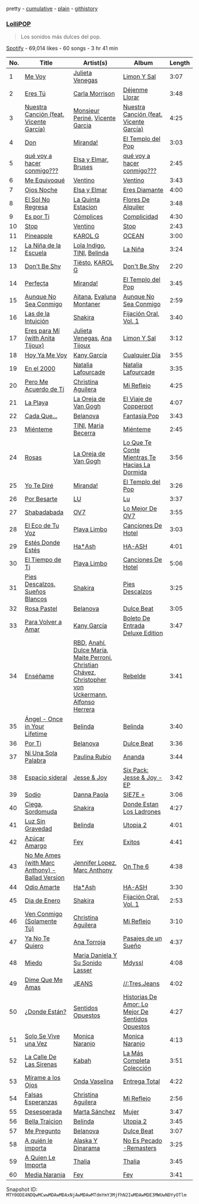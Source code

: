 pretty - [cumulative](/playlists/cumulative/37i9dQZF1DWUEZXXfFphen.md) - [plain](/playlists/plain/37i9dQZF1DWUEZXXfFphen) - [githistory](https://github.githistory.xyz/mackorone/spotify-playlist-archive/blob/main/playlists/plain/37i9dQZF1DWUEZXXfFphen)

### [LolliPOP](https://open.spotify.com/playlist/37i9dQZF1DWUEZXXfFphen)

> Los sonidos más dulces del pop.

[Spotify](https://open.spotify.com/user/spotify) - 69,014 likes - 60 songs - 3 hr 41 min

| No. | Title | Artist(s) | Album | Length |
|---|---|---|---|---|
| 1 | [Me Voy](https://open.spotify.com/track/6fUPhsI7pGxzmKRU6kzKY0) | [Julieta Venegas](https://open.spotify.com/artist/2QWIScpFDNxmS6ZEMIUvgm) | [Limon Y Sal](https://open.spotify.com/album/1wQBj19J1hgFqJHj8dHq1r) | 3:07 |
| 2 | [Eres Tú](https://open.spotify.com/track/2dEVAvwPAJrWFErXxREGVX) | [Carla Morrison](https://open.spotify.com/artist/0XK6kT7xcZAlcYrNjOgzJe) | [Déjenme Llorar](https://open.spotify.com/album/4Rc3wOCoh4jpWkNzum6dDA) | 3:48 |
| 3 | [Nuestra Canción \(feat\. Vicente García\)](https://open.spotify.com/track/0qP9Kt3gmpDFoDUzl3REGs) | [Monsieur Periné](https://open.spotify.com/artist/36KsCCwgI0Dep97yVJWmkK), [Vicente Garcia](https://open.spotify.com/artist/2Otnykd696YidQYfEGVmNq) | [Nuestra Canción \(feat\. Vicente García\)](https://open.spotify.com/album/3niaXTwOttdlHmO3Oz0RbR) | 4:25 |
| 4 | [Don](https://open.spotify.com/track/0WajUW5XINeraP2w0F3F8E) | [Miranda!](https://open.spotify.com/artist/2eEmsgWmUFMbtU7agJpnjY) | [El Templo del Pop](https://open.spotify.com/album/0KzE84u9io1eWxWSs9SmSY) | 3:03 |
| 5 | [qué voy a hacer conmigo???](https://open.spotify.com/track/6SXIsiIfGdhs2zOr4Tg9aS) | [Elsa y Elmar](https://open.spotify.com/artist/5nKGeITSNCVP76muyOlszy), [Bruses](https://open.spotify.com/artist/5bRLeMl4Tnozmg9wR1pY7y) | [qué voy a hacer conmigo???](https://open.spotify.com/album/2yfEIEiNip2zD2cO8kl1lg) | 2:45 |
| 6 | [Me Equivoqué](https://open.spotify.com/track/1Ab8LMRP4syFbYZKtGUwss) | [Ventino](https://open.spotify.com/artist/1G89WXRVVAEjU4VIwgg6XD) | [Ventino](https://open.spotify.com/album/4pAoxsmYFDVqf8jWBihOKz) | 3:43 |
| 7 | [Ojos Noche](https://open.spotify.com/track/7fNPXeqDaUjWiZhiPHTG6y) | [Elsa y Elmar](https://open.spotify.com/artist/5nKGeITSNCVP76muyOlszy) | [Eres Diamante](https://open.spotify.com/album/1KwZSjF1emfRRgxG4AQeeL) | 4:00 |
| 8 | [El Sol No Regresa](https://open.spotify.com/track/1npDfdIgKSiOwtDJJqgeBw) | [La Quinta Estacion](https://open.spotify.com/artist/7FZj349hdLfD6qzXkJLuAh) | [Flores De Alquiler](https://open.spotify.com/album/3akKzcllmwsg5jq6TK4P1d) | 3:48 |
| 9 | [Es por Ti](https://open.spotify.com/track/2vcj4d4TpiyWqMbdRu4j6u) | [Cómplices](https://open.spotify.com/artist/4VIU80QkcrMEdKoiWmnWvr) | [Complicidad](https://open.spotify.com/album/27l6BNDnHWL6587GG6I53C) | 4:30 |
| 10 | [Stop](https://open.spotify.com/track/495Hm09V13VOx1mfwYVYQo) | [Ventino](https://open.spotify.com/artist/1G89WXRVVAEjU4VIwgg6XD) | [Stop](https://open.spotify.com/album/77Jrt3VPHNwlYIubPNdkK1) | 2:43 |
| 11 | [Pineapple](https://open.spotify.com/track/24SkzbH7hGhUvqIaKlJ1TY) | [KAROL G](https://open.spotify.com/artist/790FomKkXshlbRYZFtlgla) | [OCEAN](https://open.spotify.com/album/4i5b4YWuMtneUSvQPONwzK) | 3:00 |
| 12 | [La Niña de la Escuela](https://open.spotify.com/track/1g4cZvi0nLeeIycd0Rkljj) | [Lola Indigo](https://open.spotify.com/artist/3bvfu2KAve4lPHrhEFDZna), [TINI](https://open.spotify.com/artist/7vXDAI8JwjW531ouMGbfcp), [Belinda](https://open.spotify.com/artist/5LeiVcEnsZcwc133TUhJNW) | [La Niña](https://open.spotify.com/album/1hFRQRNjiMSWgH5xyEiVme) | 3:24 |
| 13 | [Don't Be Shy](https://open.spotify.com/track/0bI7K9Becu2dtXK1Q3cZNB) | [Tiësto](https://open.spotify.com/artist/2o5jDhtHVPhrJdv3cEQ99Z), [KAROL G](https://open.spotify.com/artist/790FomKkXshlbRYZFtlgla) | [Don't Be Shy](https://open.spotify.com/album/2TvfE8CY37OQIPVGcWYpEA) | 2:20 |
| 14 | [Perfecta](https://open.spotify.com/track/09QfIIP4NUx4A3thmovb2o) | [Miranda!](https://open.spotify.com/artist/2eEmsgWmUFMbtU7agJpnjY) | [El Templo del Pop](https://open.spotify.com/album/0KzE84u9io1eWxWSs9SmSY) | 3:45 |
| 15 | [Aunque No Sea Conmigo](https://open.spotify.com/track/6GfqNqXkAofNOakU77MWEb) | [Aitana](https://open.spotify.com/artist/7eLcDZDYHXZCebtQmVFL25), [Evaluna Montaner](https://open.spotify.com/artist/52qzWdNUp6ebjcNsvgZSiC) | [Aunque No Sea Conmigo](https://open.spotify.com/album/1nv68APHpQMhYtlqln442M) | 2:59 |
| 16 | [Las de la Intuición](https://open.spotify.com/track/3uU6dqBjVKRTPis0RrTaT4) | [Shakira](https://open.spotify.com/artist/0EmeFodog0BfCgMzAIvKQp) | [Fijación Oral, Vol\. 1](https://open.spotify.com/album/3zHPYwiMJqa3hTBgk695Ae) | 3:40 |
| 17 | [Eres para Mí \(with Anita Tijoux\)](https://open.spotify.com/track/3e28rC25GO4g4aI0eKBFdb) | [Julieta Venegas](https://open.spotify.com/artist/2QWIScpFDNxmS6ZEMIUvgm), [Ana Tijoux](https://open.spotify.com/artist/40JMTpVRUw90SrN4pFA6Mz) | [Limon Y Sal](https://open.spotify.com/album/1wQBj19J1hgFqJHj8dHq1r) | 3:12 |
| 18 | [Hoy Ya Me Voy](https://open.spotify.com/track/58zE9NyMKGTpzV5J8WyXXe) | [Kany García](https://open.spotify.com/artist/69UypehHabb68utzfjAVlV) | [Cualquier Día](https://open.spotify.com/album/7ahLQUU2kphuNrpNuU5omA) | 3:55 |
| 19 | [En el 2000](https://open.spotify.com/track/2cVJwPD5CaTx2kBZyomzGN) | [Natalia Lafourcade](https://open.spotify.com/artist/1hcdI2N1023RvSwLzTtdsp) | [Natalia Lafourcade](https://open.spotify.com/album/2NHUkx5kUzp2r2laL2fonJ) | 3:35 |
| 20 | [Pero Me Acuerdo de Tí](https://open.spotify.com/track/4B1sb2YVO03sBmyR8bvzEB) | [Christina Aguilera](https://open.spotify.com/artist/1l7ZsJRRS8wlW3WfJfPfNS) | [Mi Reflejo](https://open.spotify.com/album/3TdbZH4OnoGoMgil9f1YzK) | 4:25 |
| 21 | [La Playa](https://open.spotify.com/track/2DNyZP4Py6f4zMASLBnIu6) | [La Oreja de Van Gogh](https://open.spotify.com/artist/4U7lXyKdSf1JbM1aXvsodC) | [El Viaje de Copperpot](https://open.spotify.com/album/3HnSOodhuufrSTBnGZQ3fu) | 4:07 |
| 22 | [Cada Que...](https://open.spotify.com/track/22cB3FJq4vAb2gnUUbux2i) | [Belanova](https://open.spotify.com/artist/3oNy8cjBtJzLC07I70sklp) | [Fantasía Pop](https://open.spotify.com/album/2iVR0P9wqSzNU0tYz1T1aq) | 3:43 |
| 23 | [Miénteme](https://open.spotify.com/track/0cOa970mzTWAxKtltpkpLc) | [TINI](https://open.spotify.com/artist/7vXDAI8JwjW531ouMGbfcp), [Maria Becerra](https://open.spotify.com/artist/1DxLCyH42yaHKGK3cl5bvG) | [Miénteme](https://open.spotify.com/album/4D9XS6o1GNMmuUWhI5Qixg) | 2:45 |
| 24 | [Rosas](https://open.spotify.com/track/4waqcUQWdj0yH26STWl2Rq) | [La Oreja de Van Gogh](https://open.spotify.com/artist/4U7lXyKdSf1JbM1aXvsodC) | [Lo Que Te Conte Mientras Te Hacias La Dormida](https://open.spotify.com/album/1Atbkyir7YdfpFYWCnRTFp) | 3:56 |
| 25 | [Yo Te Diré](https://open.spotify.com/track/45dWn7gzWdxNO15dPzWRSV) | [Miranda!](https://open.spotify.com/artist/2eEmsgWmUFMbtU7agJpnjY) | [El Templo del Pop](https://open.spotify.com/album/0KzE84u9io1eWxWSs9SmSY) | 3:26 |
| 26 | [Por Besarte](https://open.spotify.com/track/4q88IbAn47f7GCQIFhbYkL) | [LU](https://open.spotify.com/artist/1G4QsyR9Fj6k8JJK233X8C) | [Lu](https://open.spotify.com/album/0FDD3Y5vJ0chGNLtJju6nq) | 3:37 |
| 27 | [Shabadabada](https://open.spotify.com/track/0v5lV9xxdEumQ2jKf5CBVp) | [OV7](https://open.spotify.com/artist/5zaT4Qu9otu6z4oyWjRqM2) | [Lo Mejor De OV7](https://open.spotify.com/album/3YEri67vvZWR0WJxbda8D0) | 3:55 |
| 28 | [El Eco de Tu Voz](https://open.spotify.com/track/4u8snuKA78YNkJujLeh7Ht) | [Playa Limbo](https://open.spotify.com/artist/6XmHtVhgpE33VHFEp2V1P8) | [Canciones De Hotel](https://open.spotify.com/album/1s6NvhoX40Ob6g8C5E1C4v) | 3:03 |
| 29 | [Estés Donde Estés](https://open.spotify.com/track/7pZzzxLTZepcPfHIHI7JlG) | [Ha\*Ash](https://open.spotify.com/artist/5xd2Tg7Zo8755eCy8Gxkp8) | [HA\-ASH](https://open.spotify.com/album/0DzhgRe9ovRl6trAcHMUO8) | 4:01 |
| 30 | [El Tiempo de Ti](https://open.spotify.com/track/4EJgy5Bmo6cxEiL1krzv07) | [Playa Limbo](https://open.spotify.com/artist/6XmHtVhgpE33VHFEp2V1P8) | [Canciones De Hotel](https://open.spotify.com/album/1s6NvhoX40Ob6g8C5E1C4v) | 5:06 |
| 31 | [Pies Descalzos, Sueños Blancos](https://open.spotify.com/track/5yKQTwznar5I75UyYJ9CnR) | [Shakira](https://open.spotify.com/artist/0EmeFodog0BfCgMzAIvKQp) | [Pies Descalzos](https://open.spotify.com/album/3HLngzP9wVd8p3SMDQgyd9) | 3:25 |
| 32 | [Rosa Pastel](https://open.spotify.com/track/3mU0DbuWtUX5KCaovOQZVK) | [Belanova](https://open.spotify.com/artist/3oNy8cjBtJzLC07I70sklp) | [Dulce Beat](https://open.spotify.com/album/5aamU0jIrX7bsjUsPCFVAK) | 3:05 |
| 33 | [Para Volver a Amar](https://open.spotify.com/track/7kfbejwVkpfeInZ8I6fN3V) | [Kany García](https://open.spotify.com/artist/69UypehHabb68utzfjAVlV) | [Boleto De Entrada Deluxe Edition](https://open.spotify.com/album/5sD64gIfF8K37lOUjuz1Vf) | 3:47 |
| 34 | [Enséñame](https://open.spotify.com/track/3eo3Dw5OGSWCzJDVHLKE3v) | [RBD](https://open.spotify.com/artist/7cjh6y0V9SsyCrWSXTzwOs), [Anahí](https://open.spotify.com/artist/0TeVa4xdLB8vdzjsvKH6Ri), [Dulce María](https://open.spotify.com/artist/6kaefrHSdAvxhhCVDFTCEL), [Maite Perroni](https://open.spotify.com/artist/6ModsWtBph2rE6zCTVxvZt), [Christian Chávez](https://open.spotify.com/artist/0aMqt2uGLuHj4eI8oXgVzN), [Christopher von Uckermann](https://open.spotify.com/artist/5O8cudluftNZ6PCwRzvYxo), [Alfonso Herrera](https://open.spotify.com/artist/0veZkZPeWoJQ9gt6VAXlkN) | [Rebelde](https://open.spotify.com/album/5wvatwGTc0zWIx3dBQadaj) | 3:41 |
| 35 | [Ángel \- Once in Your Lifetime](https://open.spotify.com/track/46byx3nwRDZwZ0dxPZNs0G) | [Belinda](https://open.spotify.com/artist/5LeiVcEnsZcwc133TUhJNW) | [Belinda](https://open.spotify.com/album/572O2aMDzsHhr48257pOZM) | 3:40 |
| 36 | [Por Ti](https://open.spotify.com/track/1foeacjwgWD6UMmirTXwL5) | [Belanova](https://open.spotify.com/artist/3oNy8cjBtJzLC07I70sklp) | [Dulce Beat](https://open.spotify.com/album/5aamU0jIrX7bsjUsPCFVAK) | 3:36 |
| 37 | [Ni Una Sola Palabra](https://open.spotify.com/track/52IreIJblsuK0SAJDIIh6v) | [Paulina Rubio](https://open.spotify.com/artist/1d6dwipPrsFSJVmFTTdFSS) | [Ananda](https://open.spotify.com/album/6trlVwGnJ8O00ZpQUvCgAw) | 3:44 |
| 38 | [Espacio sideral](https://open.spotify.com/track/7rGadqZ92cyRGmkDDpxAzH) | [Jesse & Joy](https://open.spotify.com/artist/1mX1TWKpNxDSAH16LgDfiR) | [Six Pack: Jesse & Joy \- EP](https://open.spotify.com/album/3o2ISZrrYHFTKUP3DKuvrK) | 3:42 |
| 39 | [Sodio](https://open.spotify.com/track/7jYZU1CIruZU3puB5tiYiW) | [Danna Paola](https://open.spotify.com/artist/5xSx2FM8mQnrfgM1QsHniB) | [SIE7E +](https://open.spotify.com/album/5LIIJcPOYm4G4mFw9ydeBE) | 3:06 |
| 40 | [Ciega, Sordomuda](https://open.spotify.com/track/7jxHeJLVpnP7S08JFF4GBi) | [Shakira](https://open.spotify.com/artist/0EmeFodog0BfCgMzAIvKQp) | [Donde Estan Los Ladrones](https://open.spotify.com/album/5hcKSTqKOLuzJgYIQileAe) | 4:27 |
| 41 | [Luz Sin Gravedad](https://open.spotify.com/track/60CEVNgCHcVyWCPy6Kh2K6) | [Belinda](https://open.spotify.com/artist/5LeiVcEnsZcwc133TUhJNW) | [Utopia 2](https://open.spotify.com/album/754HGsnSRfpBSiDmUNii1k) | 4:01 |
| 42 | [Azúcar Amargo](https://open.spotify.com/track/2arXuCWrLfgcELqYogQDbt) | [Fey](https://open.spotify.com/artist/3uC20p2EoNm5LYtzSVWdkL) | [Exitos](https://open.spotify.com/album/2bTu4nn4DgRJqXAINqbrQd) | 4:41 |
| 43 | [No Me Ames \(with Marc Anthony\) \- Ballad Version](https://open.spotify.com/track/1if4Ro7Rr0ceUfjS8IOvEy) | [Jennifer Lopez](https://open.spotify.com/artist/2DlGxzQSjYe5N6G9nkYghR), [Marc Anthony](https://open.spotify.com/artist/4wLXwxDeWQ8mtUIRPxGiD6) | [On The 6](https://open.spotify.com/album/3Gby5NNeNYkMgAnrtEA3lc) | 4:38 |
| 44 | [Odio Amarte](https://open.spotify.com/track/0x6kwMLhwr0w4xjdv6tVqG) | [Ha\*Ash](https://open.spotify.com/artist/5xd2Tg7Zo8755eCy8Gxkp8) | [HA\-ASH](https://open.spotify.com/album/0DzhgRe9ovRl6trAcHMUO8) | 3:30 |
| 45 | [Dia de Enero](https://open.spotify.com/track/0OEBOJhSObnFuHuasXdt52) | [Shakira](https://open.spotify.com/artist/0EmeFodog0BfCgMzAIvKQp) | [Fijación Oral, Vol\. 1](https://open.spotify.com/album/3zHPYwiMJqa3hTBgk695Ae) | 2:53 |
| 46 | [Ven Conmigo \(Solamente Tú\)](https://open.spotify.com/track/2PYJnUWEPPP8C6b79UiwIl) | [Christina Aguilera](https://open.spotify.com/artist/1l7ZsJRRS8wlW3WfJfPfNS) | [Mi Reflejo](https://open.spotify.com/album/3TdbZH4OnoGoMgil9f1YzK) | 3:10 |
| 47 | [Ya No Te Quiero](https://open.spotify.com/track/7zrL3xak0qZQ10HlNxP9HD) | [Ana Torroja](https://open.spotify.com/artist/5YekZn3GGnPIURNA6RG124) | [Pasajes de un Sueño](https://open.spotify.com/album/5WVG4Ah8BHAXNTHqPcaovZ) | 4:37 |
| 48 | [Miedo](https://open.spotify.com/track/0RxrcCYlIvJKGdkrxj715l) | [Maria Daniela Y Su Sonido Lasser](https://open.spotify.com/artist/077cgSU8i5wTnz5lZGQ7z4) | [Mdyssl](https://open.spotify.com/album/4adCKDGw2FQRML9IkHQ0yi) | 4:08 |
| 49 | [Dime Que Me Amas](https://open.spotify.com/track/6lw6wpPswfGHOZkzMzKgh7) | [JEANS](https://open.spotify.com/artist/4HncQjB1Qpyke5EJtU3e3Y) | [//:Tres.Jeans](https://open.spotify.com/album/2r6tXarHoCAZ2AxC7vvfw7) | 4:02 |
| 50 | [¿Donde Están?](https://open.spotify.com/track/3LIOqIGge9NmgXuzbkOmIf) | [Sentidos Opuestos](https://open.spotify.com/artist/1xJAOe5igcfHGUbMHxsTBq) | [Historias De Amor: Lo Mejor De Sentidos Opuestos](https://open.spotify.com/album/1ve3pQBkzBRbTRR36PH0Tv) | 4:27 |
| 51 | [Solo Se Vive una Vez](https://open.spotify.com/track/2e7mL0M7mvjYVANfWPUjCH) | [Monica Naranjo](https://open.spotify.com/artist/0zGM73sadbAOBLev02P8LO) | [Monica Naranjo](https://open.spotify.com/album/1JM9myoPgh1n5Hn0RWLKlz) | 4:13 |
| 52 | [La Calle De Las Sirenas](https://open.spotify.com/track/4KwYQPF1MrpItRpb2H6mdT) | [Kabah](https://open.spotify.com/artist/61hAcjvvUS6EXMpeeHwaDi) | [La Más Completa Colección](https://open.spotify.com/album/6kLkzewL7iIg1qGAnTaJwx) | 3:51 |
| 53 | [Mírame a los Ojos](https://open.spotify.com/track/0q3P0vjpqqswJSukITnfZA) | [Onda Vaselina](https://open.spotify.com/artist/1T9LdtwSTDoXrbkvHtKpGw) | [Entrega Total](https://open.spotify.com/album/7fgHGpxFOYzXjITOZ2e2Ht) | 4:22 |
| 54 | [Falsas Esperanzas](https://open.spotify.com/track/0Mrq76p3dcIF8vrzWQyMVG) | [Christina Aguilera](https://open.spotify.com/artist/1l7ZsJRRS8wlW3WfJfPfNS) | [Mi Reflejo](https://open.spotify.com/album/3TdbZH4OnoGoMgil9f1YzK) | 2:56 |
| 55 | [Desesperada](https://open.spotify.com/track/20WaSPMyeIO7NntPpn1FM5) | [Marta Sánchez](https://open.spotify.com/artist/368rTiMKMrz3b03az6B14w) | [Mujer](https://open.spotify.com/album/4fbm0OYtjthyi4RlTQuT6l) | 3:47 |
| 56 | [Bella Traicion](https://open.spotify.com/track/5eIsMbKPT1IJ0b0rdvgtlZ) | [Belinda](https://open.spotify.com/artist/5LeiVcEnsZcwc133TUhJNW) | [Utopia 2](https://open.spotify.com/album/754HGsnSRfpBSiDmUNii1k) | 3:45 |
| 57 | [Me Pregunto](https://open.spotify.com/track/49EAN1FCYDbxfEHS3xJvby) | [Belanova](https://open.spotify.com/artist/3oNy8cjBtJzLC07I70sklp) | [Dulce Beat](https://open.spotify.com/album/5aamU0jIrX7bsjUsPCFVAK) | 3:07 |
| 58 | [A quién le importa](https://open.spotify.com/track/7Eb5AYiiGWItBNddlmxvnh) | [Alaska Y Dinarama](https://open.spotify.com/artist/2mDlFcPtgXtLF1gEshEInh) | [No Es Pecado \-Remasters](https://open.spotify.com/album/4WVr9fj0yFPIUbyb9tjOQh) | 3:25 |
| 59 | [A Quien Le Importa](https://open.spotify.com/track/375m9HRyizKh54o7ounCtW) | [Thalia](https://open.spotify.com/artist/23wEWD21D4TPYiJugoXmYb) | [Thalia](https://open.spotify.com/album/7yQ0rzJQPUkTumD0bVxxfp) | 3:45 |
| 60 | [Media Naranja](https://open.spotify.com/track/2xhRroGUvJTSqHqPeLjdwC) | [Fey](https://open.spotify.com/artist/3uC20p2EoNm5LYtzSVWdkL) | [Fey](https://open.spotify.com/album/28ibwBS08IFdLkcmYSN7Jh) | 3:41 |

Snapshot ID: `MTY0ODE4NDQwMCwwMDAwMDAxNjAwMDAwMTdmYmY3MjFhN2IwMDAwMDE3MWUwNDYyOTlm`